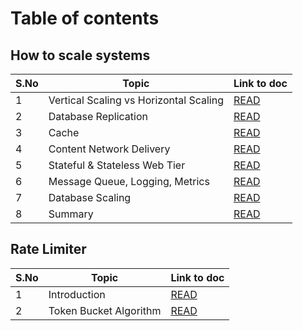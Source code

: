 # Table of contents

## How to scale systems


| S.No | Topic | Link to doc
| ----------- | ----------- | ---------- |
| 1           | Vertical Scaling vs Horizontal Scaling | [READ](/how-to-scale-systems/topic-1.md) 
| 2           | Database Replication                   | [READ](/how-to-scale-systems/topic-2.md) 
| 3           | Cache                                  | [READ](/how-to-scale-systems/topic-3.md) 
| 4           | Content Network Delivery               | [READ](/how-to-scale-systems/topic-4.md) 
| 5           | Stateful & Stateless Web Tier          | [READ](/how-to-scale-systems/topic-5.md) 
| 6           | Message Queue, Logging, Metrics        | [READ](/how-to-scale-systems/topic-6.md) 
| 7           | Database Scaling                       | [READ](/how-to-scale-systems/topic-7.md)
| 8           | Summary                                | [READ](/how-to-scale-systems/summary.md)

## Rate Limiter


| S.No | Topic | Link to doc
| ----------- | ----------- | ---------- |
| 1           | Introduction                  | [READ](/rate-limiter/README.md) 
| 2           | Token Bucket Algorithm        | [READ](/rate-limiter/token-bucket/README.md)  